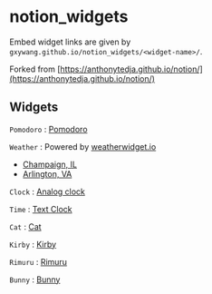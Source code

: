 # notion_widgets

Embed widget links are given by `gxywang.github.io/notion_widgets/<widget-name>/`.

Forked from [https://anthonytedja.github.io/notion/](https://anthonytedja.github.io/notion/)

## Widgets
`Pomodoro` : [Pomodoro](https://gxywang.github.io/notion_widgets/pomodoro/)

`Weather` : Powered by [weatherwidget.io](https://weatherwidget.io/)
- [Champaign, IL](https://gxywang.github.io/notion_widgets/weather_champaign/)
- [Arlington, VA](https://gxywang.github.io/notion_widgets/weather_arlington/)

`Clock` : [Analog clock](https://gxywang.github.io/notion_widgets/clock/)

`Time` : [Text Clock](https://gxywang.github.io/notion_widgets/time/)

`Cat` : [Cat](https://gxywang.github.io/notion_widgets/cat/)

`Kirby` : [Kirby](https://gxywang.github.io/notion_widgets/kirby/)

`Rimuru` : [Rimuru](https://gxywang.github.io/notion_widgets/rimuru/)

`Bunny` : [Bunny](https://gxywang.github.io/notion_widgets/bunny/)
